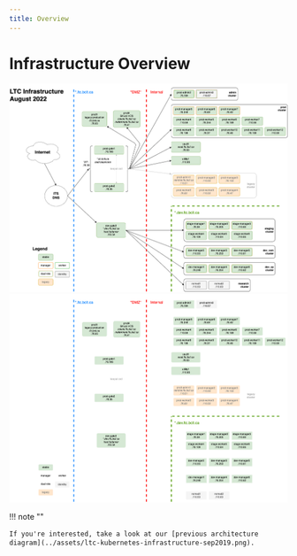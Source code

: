 ```yaml
---
title: Overview
---
```

<!-- markdownlint-disable MD025 -->

# Infrastructure Overview

[![architecture](../assets/ltc-infrastructure-aug2022-light.png#only-light)](ltc-infrastructure-large.md)
[![architecture](../assets/ltc-infrastructure-aug2022-dark.png#only-dark)](ltc-infrastructure-large-dark.md)

!!! note ""

    If you're interested, take a look at our [previous architecture diagram](../assets/ltc-kubernetes-infrastructure-sep2019.png).
